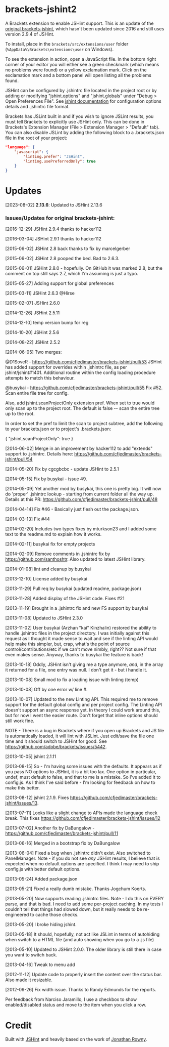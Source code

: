 brackets-jshint2
=================

A Brackets extension to enable JSHint support. This is an update of the [original brackets-jshint](https://github.com/cfjedimaster/brackets-jshint), which hasn't been updated since 2016 and still uses version 2.9.4 of JSHint.

To install, place in the ```brackets/src/extensions/user``` folder (```%AppData%\Brackets\extensions\user``` on Windows).

To see the extension in action, open a JavaScript file. In the bottom right corner of your editor you will either see a green checkmark (which means no problems were found) or a yellow exclamation mark. Click on the exclamation mark and a bottom panel will open listing all the problems found.

JSHint can be configured by .jshintrc file located in the project root or by adding or modifying "jshint.options" and "jshint.globals" under "Debug > Open Preferences File". See
[jshint documentation](https://jshint.com/docs/) for configuration options details and .jshintrc file format.

Brackets has JSLint built in and if you wish to ignore JSLint results, you must tell Brackets to explicitly use JSHint only. This can be done in Brackets's Extension Manager (File > Extension Manager > "Default" tab). You can also disable JSLint by adding the following block to a .brackets.json file in the root of your project:

```json
"language": {
    "javascript": {
        "linting.prefer": "JSHint",
        "linting.usePreferredOnly": true
    }
}
```

Updates
=====

[2023-08-02] **2.13.6**: Updated to JSHint 2.13.6



### Issues/Updates for original brackets-jshint:

[2016-12-29] JSHint 2.9.4 thanks to hacker112

[2016-03-04] JSHint 2.9.1 thanks to hacker112

[2015-06-02] JSHint 2.8 back thanks to fix by marcelgerber

[2015-06-02] JSHint 2.8 pooped the bed. Bad to 2.6.3.

[2015-06-01] JSHint 2.8.0 - hopefully. On GitHub it was marked 2.8, but the comment on top still says 2.7, which I'm assuming is just a typo.

[2015-05-27] Adding support for global preferences

[2015-03-11] JSHint 2.6.3 @Hirse

[2015-02-07] JSHint 2.6.0

[2014-12-26] JSHint 2.5.11

[2014-12-10] temp version bump for reg

[2014-10-20] JSHint 2.5.6

[2014-08-22] JSHint 2.5.2

[2014-06-05] Two merges:

@D1SoveR - https://github.com/cfjedimaster/brackets-jshint/pull/53
JSHint has added support for overrides within .jshintrc file, as per jshint/jshint#1401.
Additional routine within the config loading procedure attempts to match this behaviour.

@busykai - https://github.com/cfjedimaster/brackets-jshint/pull/55
Fix #52. Scan entire file tree for config.

Also, add jshint.scanProjectOnly extension pref. When set to true would only scan up to the project root. The default is false -- scan the entire tree up to the root.

In order to set the pref to limit the scan to project subtree, add the following to your brackets.json or to project's .brackets.json:

{
    "jshint.scanProjectOnly": true 
}

[2014-06-02] Merge in an improvement by hacker112 to add "extends" support to .jshintrc. Details here: https://github.com/cfjedimaster/brackets-jshint/pull/54

[2014-05-20] Fix by cgcgbcbc - update JSHint to 2.5.1

[2014-05-15] Fix by busykai - issue 49.

[2014-05-09] Yet another mod by busykai, this one is pretty big. It will now do 'proper' .jshintrc lookup - starting from current folder all the way up. Details at this PR: https://github.com/cfjedimaster/brackets-jshint/pull/48

[2014-04-14] Fix #46 - Basically just flesh out the package.json.

[2014-03-13] Fix #44

[2014-02-20] Includes two types fixes by mturkson23 and I added some text to the readme.md to explain how it works.

[2014-02-11] busykai fix for empty projects

[2014-02-09] Remove comments in .jshintrc fix by https://github.com/santhoshtr. Also updated to latest JSHint library.

[2014-01-08] lint and cleanup by busykai

[2013-12-10] License added by busykai

[2013-11-29] Pull req by busykai (updated readme, package.json)

[2013-11-28] Added display of the JSHint code. Fixes #21

[2013-11-19] Brought in a .jshintrc fix and new FS support by busykai

[2013-11-08] Updated to JSHint 2.3.0

[2013-11-02] User busykai (Arzhan "kai" Kinzhalin) restored the ability to handle .jshintrc
files in the project directory. I was initially against this request as I thought it made
sense to wait and see if the linting API would help make this simpler, but, crap, what's the
point of source control/contributions/etc if we can't move nimbly, right?? Not sure if that
even makes sense. Anyway, thanks to busykai the feature is back!

[2013-10-18] Oddly, JSHint isn't giving me a type anymore, *and*, in the array it returned 
for a file, one entry was null. I don't get it - but i handle it.

[2013-10-08] Small mod to fix a loading issue with linting (temp)

[2013-10-08] Off by one error w/ line #.

[2013-10-07] Updated to the new Linting API. This required me to remove support for the default global config and per project
config. The Linting API doesn't support an async response yet. In theory I could work around this, but for now I went
the easier route. Don't forget that inline options should still work fine.

NOTE - There is a bug in Brackets where if you open up Brackets and JS file is automatically loaded, it will lint with
JSLint. Just edit/save the file one time and it should switch to JSHint for good. See https://github.com/adobe/brackets/issues/5442.

[2013-10-05] jshint 2.1.11

[2013-08-15] So - I'm having some issues with the defaults. It appears as if you pass NO options to JSHint, it is a bit
too lax. One option in particular, undef, must default to false, and that to me is a mistake. So I've added it to
config.js. As I think I've said before - I'm looking for feedback on how to make this better.

[2013-08-12] jshint 2.1.9. Fixes https://github.com/cfjedimaster/brackets-jshint/issues/13.

[2013-07-11] Looks like a slight change to APIs made the language check break. This fixes https://github.com/cfjedimaster/brackets-jshint/issues/12

[2013-07-02] Another fix by DaBungalow - https://github.com/cfjedimaster/brackets-jshint/pull/11

[2013-06-16] Merged in a bootstrap fix by DaBungalow

[2013-06-04] Fixed a bug when .jshintrc didn't exist. Also switched to PanelManager. Note - if you do not
see *any* JSHint results, I believe that is expected when no default options are specified. I think
I may need to ship config.js with better default options.

[2013-05-24] Added package.json

[2013-05-21] Fixed a really dumb mistake. Thanks Jogchum Koerts.

[2013-05-20] Now supports reading .jshintrc files. Note - I do this on EVERY parse, and that is bad. I need
to add some per-project caching. In my tests I couldn't tell that things had slowed down, but it really
needs to be re-engineered to cache those checks.

[2013-05-20] I broke hiding jshint.

[2013-05-18] It should, hopefully, not act like JSLint in terms of autohiding when switch to a HTML file (and auto showing when you go to a .js file)

[2013-05-10] Updated to JSHint 2.0.0. The older library is still there in case you want to switch back.  

[2013-04-16] Tweak to menu add

[2012-11-12] Update code to properly insert the content over the status bar. Also made it resizable.  

[2012-09-26] Fix width issue. Thanks to Randy Edmunds for the reports.

Per feedback from Narciso Jaramillo, I use a checkbox to show enabled/disabled status and move to the item when you click a row.

Credit
=====
Built with [JSHint](http://www.jshint.com/) and heavily based on the work of [Jonathan Rowny](http://www.jonathanrowny.com/). 
